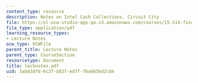 ```yaml
---
content_type: resource
description: Notes on Intel Cash Collections, Circuit City
file: https://ol-ocw-studio-app-qa.s3.amazonaws.com/courses/15-514-financial-and-managerial-accounting-summer-2003/3abd10fd6c3fb02fed7ff6a665bd2c84_lec5notes.pdf
file_type: application/pdf
learning_resource_types:
- Lecture Notes
ocw_type: OCWFile
parent_title: Lecture Notes
parent_type: CourseSection
resourcetype: Document
title: lec5notes.pdf
uid: 3abd10fd-6c3f-b02f-ed7f-f6a665bd2c84
---
```

